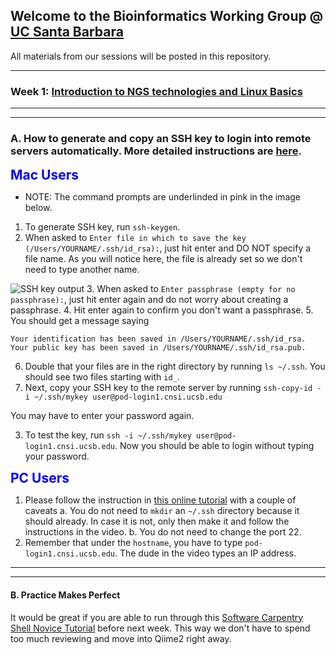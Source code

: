 ## Welcome to the Bioinformatics Working Group @ [UC Santa Barbara](https://www.ucsb.edu/)

All materials from our sessions will be posted in this repository. 

---
### Week 1: [Introduction to NGS technologies and Linux Basics](https://github.com/tarunaaggarwal/bwg-s19/blob/master/presentations/Week1-Intro2NGStech-LinuxBasics.pdf)

---
---

### A. **How to generate and copy an SSH key to login into remote servers automatically**. More detailed instructions are [here](https://www.ssh.com/ssh/copy-id#sec-Setting-up-public-key-authentication).

<span style="color:blue; font-size:1.5em;"> **Mac Users** </span>


* NOTE: The command prompts are underlinded in pink in the image below.  

1. To generate SSH key, run `ssh-keygen`. 
2. When asked to `Enter file in which to save the key (/Users/YOURNAME/.ssh/id_rsa):`, just hit enter and DO NOT specify a file name. As you will notice here, the file is already set so we don't need to type another name.

 ![SSH key output](https://www.dropbox.com/s/tel2ic79jcf9pfl/ssh-key-4-macs.png?raw=1)
3. When asked to `Enter passphrase (empty for no passphrase):`, just hit enter again and do not worry about creating a passphrase.
4. Hit enter again to confirm you don't want a passphrase.
5. You should get a message saying 
```
Your identification has been saved in /Users/YOURNAME/.ssh/id_rsa.
Your public key has been saved in /Users/YOURNAME/.ssh/id_rsa.pub.
```
6. Double that your files are in the right directory by running `ls ~/.ssh`. You should see two files starting with `id_`.
7. Next, copy your SSH key to the remote server by running `ssh-copy-id -i ~/.ssh/mykey user@pod-login1.cnsi.ucsb.edu`

You may have to enter your password again.

3. To test the key, run `ssh -i ~/.ssh/mykey user@pod-login1.cnsi.ucsb.edu`. Now you should be able to login without typing your password.
	

<span style="color:blue; font-size:1.5em;"> **PC Users** </span>

1. Please follow the instruction in [this online tutorial](https://www.youtube.com/watch?v=DDjSjC4SAYM) with a couple of caveats
	a. You do not need to `mkdir` an `~/.ssh` directory because it should already. In case it is not, only then make it and follow the instructions in the video.
	b. You do not need to change the port 22. 
2. Remember that under the `hostname`, you have to type `pod-login1.cnsi.ucsb.edu`. The dude in the video types an IP address.


---
---
#### B. **Practice Makes Perfect** 
It would be great if you are able to run through this [Software Carpentry Shell Novice Tutorial](http://swcarpentry.github.io/shell-novice/) before next week. This way we don't have to spend too much reviewing and move into Qiime2 right away. 

